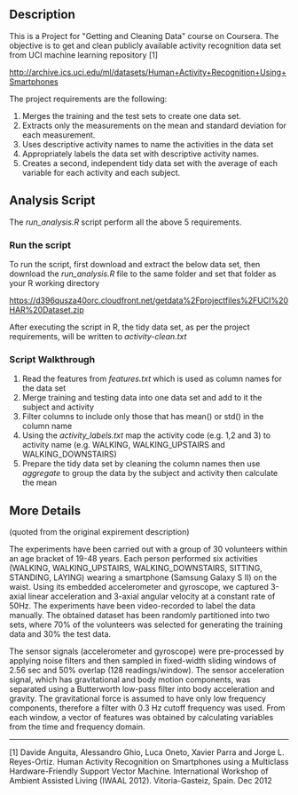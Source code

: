 ## Description

This is a Project for "Getting and Cleaning Data" course on Coursera. The objective is to get and clean publicly available activity recognition data set from UCI machine learning repository [1]

http://archive.ics.uci.edu/ml/datasets/Human+Activity+Recognition+Using+Smartphones 

The project requirements are the following:

1. Merges the training and the test sets to create one data set.
2. Extracts only the measurements on the mean and standard deviation for each measurement. 
3. Uses descriptive activity names to name the activities in the data set
4. Appropriately labels the data set with descriptive activity names. 
5. Creates a second, independent tidy data set with the average of each variable for each activity and each subject. 


## Analysis Script
The *run_analysis.R* script perform all the above 5 requirements.

### Run the script
To run the script, first download and extract the below data set, then download the *run_analysis.R* file to the same folder and set that folder as your R working directory

https://d396qusza40orc.cloudfront.net/getdata%2Fprojectfiles%2FUCI%20HAR%20Dataset.zip

After executing the script in R, the tidy data set, as per the project requirements, will be written to *activity-clean.txt* 

### Script Walkthrough 

1. Read the features from *features.txt* which is used as column names for the data set
2. Merge training and testing data into one data set and add to it the subject and activity
3. Filter columns to include only those that has mean() or std() in the column name
4. Using the *activity_labels.txt* map the activity code (e.g. 1,2 and 3) to activity name (e.g. WALKING, WALKING_UPSTAIRS and WALKING_DOWNSTAIRS)
5. Prepare the tidy data set by cleaning the column names then use *aggregate* to group the data by the subject and activity then calculate the mean


## More Details 
(quoted from the original expirement description)

The experiments have been carried out with a group of 30 volunteers within an age bracket of 19-48 years. Each person performed six activities (WALKING, WALKING_UPSTAIRS, WALKING_DOWNSTAIRS, SITTING, STANDING, LAYING) wearing a smartphone (Samsung Galaxy S II) on the waist. Using its embedded accelerometer and gyroscope, we captured 3-axial linear acceleration and 3-axial angular velocity at a constant rate of 50Hz. The experiments have been video-recorded to label the data manually. The obtained dataset has been randomly partitioned into two sets, where 70% of the volunteers was selected for generating the training data and 30% the test data. 

The sensor signals (accelerometer and gyroscope) were pre-processed by applying noise filters and then sampled in fixed-width sliding windows of 2.56 sec and 50% overlap (128 readings/window). The sensor acceleration signal, which has gravitational and body motion components, was separated using a Butterworth low-pass filter into body acceleration and gravity. The gravitational force is assumed to have only low frequency components, therefore a filter with 0.3 Hz cutoff frequency was used. From each window, a vector of features was obtained by calculating variables from the time and frequency domain.

----
[1] Davide Anguita, Alessandro Ghio, Luca Oneto, Xavier Parra and Jorge L. Reyes-Ortiz. Human Activity Recognition on Smartphones using a Multiclass Hardware-Friendly Support Vector Machine. International Workshop of Ambient Assisted Living (IWAAL 2012). Vitoria-Gasteiz, Spain. Dec 2012
